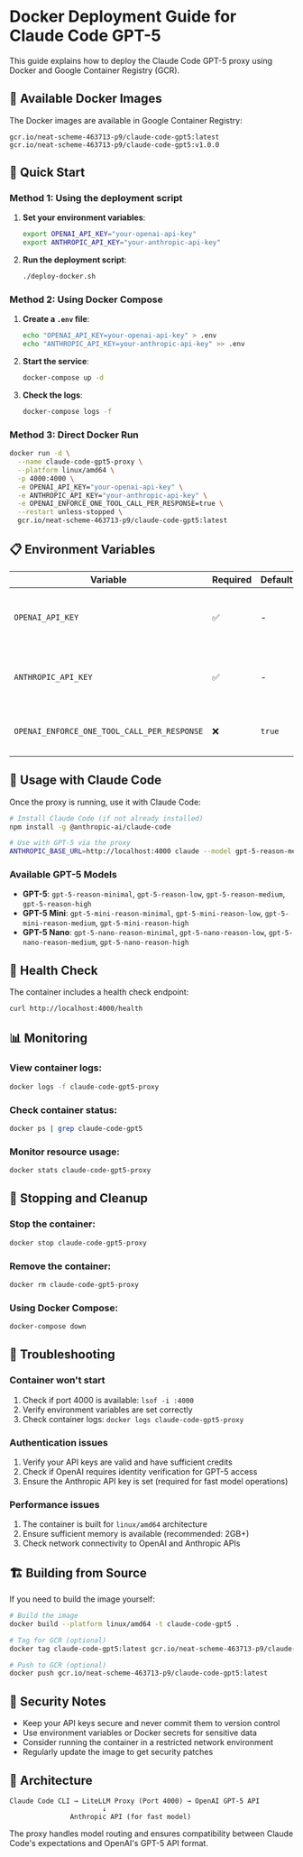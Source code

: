 # Docker Deployment Guide for Claude Code GPT-5

This guide explains how to deploy the Claude Code GPT-5 proxy using Docker and Google Container Registry (GCR).

## 🐳 Available Docker Images

The Docker images are available in Google Container Registry:

```
gcr.io/neat-scheme-463713-p9/claude-code-gpt5:latest
gcr.io/neat-scheme-463713-p9/claude-code-gpt5:v1.0.0
```

## 🚀 Quick Start

### Method 1: Using the deployment script

1. **Set your environment variables**:
   ```bash
   export OPENAI_API_KEY="your-openai-api-key"
   export ANTHROPIC_API_KEY="your-anthropic-api-key"
   ```

2. **Run the deployment script**:
   ```bash
   ./deploy-docker.sh
   ```

### Method 2: Using Docker Compose

1. **Create a `.env` file**:
   ```bash
   echo "OPENAI_API_KEY=your-openai-api-key" > .env
   echo "ANTHROPIC_API_KEY=your-anthropic-api-key" >> .env
   ```

2. **Start the service**:
   ```bash
   docker-compose up -d
   ```

3. **Check the logs**:
   ```bash
   docker-compose logs -f
   ```

### Method 3: Direct Docker Run

```bash
docker run -d \
  --name claude-code-gpt5-proxy \
  --platform linux/amd64 \
  -p 4000:4000 \
  -e OPENAI_API_KEY="your-openai-api-key" \
  -e ANTHROPIC_API_KEY="your-anthropic-api-key" \
  -e OPENAI_ENFORCE_ONE_TOOL_CALL_PER_RESPONSE=true \
  --restart unless-stopped \
  gcr.io/neat-scheme-463713-p9/claude-code-gpt5:latest
```

## 📋 Environment Variables

| Variable | Required | Default | Description |
|----------|----------|---------|-------------|
| `OPENAI_API_KEY` | ✅ | - | Your OpenAI API key for GPT-5 access |
| `ANTHROPIC_API_KEY` | ✅ | - | Your Anthropic API key for Claude models |
| `OPENAI_ENFORCE_ONE_TOOL_CALL_PER_RESPONSE` | ❌ | `true` | Enforces single tool calls per response |

## 🔧 Usage with Claude Code

Once the proxy is running, use it with Claude Code:

```bash
# Install Claude Code (if not already installed)
npm install -g @anthropic-ai/claude-code

# Use with GPT-5 via the proxy
ANTHROPIC_BASE_URL=http://localhost:4000 claude --model gpt-5-reason-medium
```

### Available GPT-5 Models

- **GPT-5**: `gpt-5-reason-minimal`, `gpt-5-reason-low`, `gpt-5-reason-medium`, `gpt-5-reason-high`
- **GPT-5 Mini**: `gpt-5-mini-reason-minimal`, `gpt-5-mini-reason-low`, `gpt-5-mini-reason-medium`, `gpt-5-mini-reason-high`
- **GPT-5 Nano**: `gpt-5-nano-reason-minimal`, `gpt-5-nano-reason-low`, `gpt-5-nano-reason-medium`, `gpt-5-nano-reason-high`

## 🏥 Health Check

The container includes a health check endpoint:

```bash
curl http://localhost:4000/health
```

## 📊 Monitoring

### View container logs:
```bash
docker logs -f claude-code-gpt5-proxy
```

### Check container status:
```bash
docker ps | grep claude-code-gpt5
```

### Monitor resource usage:
```bash
docker stats claude-code-gpt5-proxy
```

## 🛑 Stopping and Cleanup

### Stop the container:
```bash
docker stop claude-code-gpt5-proxy
```

### Remove the container:
```bash
docker rm claude-code-gpt5-proxy
```

### Using Docker Compose:
```bash
docker-compose down
```

## 🔧 Troubleshooting

### Container won't start
1. Check if port 4000 is available: `lsof -i :4000`
2. Verify environment variables are set correctly
3. Check container logs: `docker logs claude-code-gpt5-proxy`

### Authentication issues
1. Verify your API keys are valid and have sufficient credits
2. Check if OpenAI requires identity verification for GPT-5 access
3. Ensure the Anthropic API key is set (required for fast model operations)

### Performance issues
1. The container is built for `linux/amd64` architecture
2. Ensure sufficient memory is available (recommended: 2GB+)
3. Check network connectivity to OpenAI and Anthropic APIs

## 🏗️ Building from Source

If you need to build the image yourself:

```bash
# Build the image
docker build --platform linux/amd64 -t claude-code-gpt5 .

# Tag for GCR (optional)
docker tag claude-code-gpt5:latest gcr.io/neat-scheme-463713-p9/claude-code-gpt5:latest

# Push to GCR (optional)
docker push gcr.io/neat-scheme-463713-p9/claude-code-gpt5:latest
```

## 🔐 Security Notes

- Keep your API keys secure and never commit them to version control
- Use environment variables or Docker secrets for sensitive data
- Consider running the container in a restricted network environment
- Regularly update the image to get security patches

## 📝 Architecture

```
Claude Code CLI → LiteLLM Proxy (Port 4000) → OpenAI GPT-5 API
                       ↓
               Anthropic API (for fast model)
```

The proxy handles model routing and ensures compatibility between Claude Code's expectations and OpenAI's GPT-5 API format.
